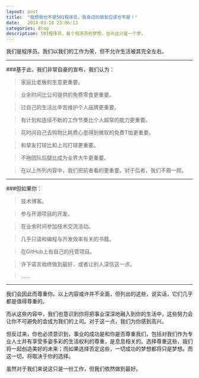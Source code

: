 ```yaml
---
layout: post
title:  "我想我也不是501程序员，我身边的朋友应该也不是！"
date:   2014-03-18 23:06:13
categories: Blog
description: 501程序员，每个程序员的梦想，也许这只是一个梦。
---
```


我们是程序员。我们以我们的工作为荣，但不允许生活被其完全左右。 

***

###基于此，我们非常自豪的宣布，我们认为： 


>家庭比老板的生意更重要。

>业余时间比公司提供的免费零食更重要。

>过自己的生活比辛苦维护个人品牌更重要。

>有计划和连续不断的工作节奏比个人超常的能力更重要。

>花时间自己去购物比耗费心思得到微软的免费T恤更重要。

>和挚友打球比和上司打球更重要。

>不拖团队后腿比成为业界大牛更重要。

>在以上所列内容中，我们把前者看的更重要。对于后者，我们不屑一顾。 


***

###但如果你： 


> 技术博客。

> 参与开源项目的开发。

>在业余时间参加技术交流活动。

>几乎只读和编程与开发效率有关的书籍。

>在GitHub上有自己的托管项目。

>许下诺言始终做到最好，或者让别人深信这一点。

>……

***


我们会因此而尊重你。以上内容或许并不全面，但列出的这些，说实话，它们几乎都是值得尊重的。 

而从这些内容中，我们也意识到你将把事业深深地融入到你的生活中，这些努力会让你不可避免的会成为我们的上司。对于这一点，我们为你感到高兴。 

但反过来，你也必须意识到，事业的成功是和你是否尊重我们，包括对我们作为专业人士并有享受多姿多彩的生活权利的尊重，是息息相关的。选择尊重这些，我们将一起创造美好的未来；而如果选择否定这些，一切成功的梦想都将只是梦想。而这一切，将取决于你的选择。 

虽然对于我们来说这只是一份工作，但我们依然做到最好。